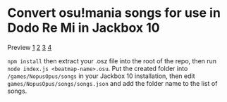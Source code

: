# Convert osu!mania songs for use in Dodo Re Mi in Jackbox 10

Preview [1](https://twitter.com/stick_twt/status/1716105724038955149) [2](https://twitter.com/stick_twt/status/1716118122443493882) [3](https://twitter.com/stick_twt/status/1725097301390287248) [4](https://twitter.com/stick_twt/status/1725097306842915293)

`npm install` then extract your .osz file into the root of the repo, then run `node index.js <beatmap-name>.osu`. Put the created folder into `/games/NopusOpus/songs` in your Jackbox 10 installation, then edit `games/NopusOpus/songs/songs.json` and add the folder name to the list of songs.
